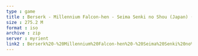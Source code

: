 ```yaml
---
type : game
title : Berserk - Millennium Falcon-hen - Seima Senki no Shou (Japan) (Taikenban 2)
size : 275.2 M
format : iso
archive : zip
server : myrient
link2 : Berserk%20-%20Millennium%20Falcon-hen%20-%20Seima%20Senki%20no%20Shou%20%28Japan%29%20%28Taikenban%202%29
---
```


